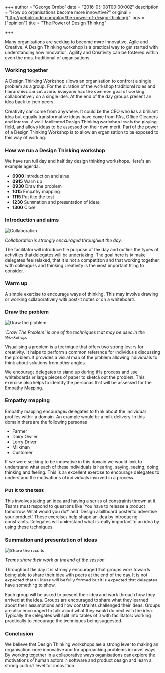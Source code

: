 +++
author = "George Ornbo"
date = "2016-05-08T00:00:00Z"
description = "How do organisations become more innovative?"
original = "http://pebblecode.com/blog/the-power-of-design-thinking/"
tags = ["opinion"]
title = "The Power of Design Thinking"

+++

Many organisations are seeking to become more Innovative, Agile and Creative. A Design Thinking workshop is a practical way to get started with understanding how Innovation, Agility and Creativity can be fostered within even the most traditional of organisations. 

### Working together

A Design Thinking Workshop allows an organisation to confront a single problem as a group. For the duration of the workshop traditional roles and hierarchies are set aside. Everyone has the common goal of working collaboratively on a single idea. At the end of the day groups present an idea back to their peers.

Creativity can come from anywhere. It could be the CEO who has a brilliant idea but equally transformative ideas have come from PAs, Office Cleaners and Interns. A well-facilitated Design Thinking workshop levels the playing field, and allows ideas to be assessed on their own merit. Part of the power of a Design Thinking Workshop is to allow an organisation to be exposed to this way of working. 

### How we run a Design Thinking workshop

We have run full day and half day design thinking workshops. Here's an example agenda.

* <strong>0900</strong> Introduction and aims
* <strong>0915</strong> Warm up
* <strong>0930</strong> Draw the problem
* <strong>1015</strong> Empathy mapping
* <strong>1115</strong> Put it to the test
* <strong>1230</strong> Summation and presentation of ideas
* <strong>1300</strong> Close

### Introduction and aims

![Collaboration][2]

<em>Collaboration is strongly encouraged throughout the day.</em>

The facilitator will introduce the purpose of the day and outline the types of activities that delegates will be undertaking. The goal here is to make delegates feel relaxed, that it is not a competition and that working together with colleagues and thinking creativity is the most important thing to consider. 

### Warm up

A simple exercise to encourage ways of thinking. This may involve drawing or working collaboratively with post-it notes or on a whiteboard. 

### Draw the problem

![Draw the problem][1]

<em>'Draw The Problem' is one of the techniques that may be used in the Workshop.</em>

Visualising a problem is a technique that offers two strong levers for creativity. It helps to perform a common reference for individuals discussing the problem. It provides a visual map of the problem allowing individuals to think about solutions from other angles.

We encourage delegates to stand up during this process and use whiteboards or large pieces of paper to sketch out the problem. This exercise also helps to identify the personas that will be assessed for the Empathy Mapping.

### Empathy mapping 

Empathy mapping encourages delegates to think about the individual profiles within a domain. An example would be a milk delivery. In this domain there are the following personas

* Farmer
* Dairy Owner
* Lorry Driver
* Milkman
* Customer

If we were seeking to be innovative in this domain we would look to understand what each of these individuals is hearing, saying, seeing, doing, thinking and feeling. This is an excellent exercise to encourage delegates to understand the motivations of individuals involved in a process. 

### Put it to the test

This involves taking an idea and having a series of constraints thrown at it. Teams must respond to questions like ‘You have to release a product tomorrow. What would you do?’ and ‘Design a billboard poster to advertise your product’. These exercises help shape an idea by introducing constraints. Delegates will understand what is really important to an idea by using these techniques. 

### Summation and presentation of ideas

![Share the results][3]

<em>Teams share their work at the end of the session</em>

Throughout the day it is strongly encouraged that groups work towards being able to share their idea with peers at the end of the day. It is not expected that all ideas will be fully formed but it is expected that delegates have something to show. 

Each group will be asked to present their idea and work through how they arrived at the idea. Groups are encouraged to share what they learned about their assumptions and how constraints challenged their ideas. Groups are also encouraged to talk about what they would do next with the idea. 
Typically the delegates will split into tables of 6 with facilitators working practically to encourage the techniques being suggested. 

### Conclusion

We believe that Design Thinking workshops are a strong lever to making an organisation more innovative and for approaching problems in novel ways. By working together in a collaborative ways organisations can explore the motivations of human actors in software and product design and learn a strong cultural level for innovation. 


[1]: /images/articles/draw-the-problem.jpeg
[2]: /images/articles/collaboration.jpeg
[3]: /images/articles/share-results.jpeg

